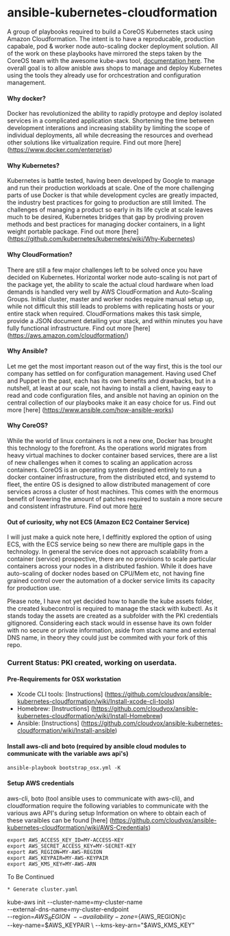 ansible-kubernetes-cloudformation
===
A group of playbooks required to build a CoreOS Kubernetes stack using Amazon Cloudformation. The intent is to have a reproducable, production capabale, pod & worker node auto-scaling docker deployment solution. All of the work on these playbooks have mirrored the steps taken by the CoreOS team with the awesome kube-aws tool, [documentation here](https://coreos.com/kubernetes/docs/latest/kubernetes-on-aws.html). The overall goal is to allow anisble aws shops to manage and deploy Kubernetes using the tools they already use for orchcestration and configuration management.

#### Why docker? 
Docker has revolutionized the ability to rapidly protoype and deploy isolated services in a complicated application stack. Shortening the time between development interations and increasing stability by limiting the scope of individual deployments, all while decreasing the resources and overhead other solutions like virtualization require. Find out more [here] (https://www.docker.com/enterprise)

#### Why Kubernetes?
Kubernetes is battle tested, having been developed by Google to manage and run their production workloads at scale. One of the more challenging parts of use Docker is that while development cycles are greatly impacted, the industry best practices for going to production are still limited. The challenges of managing a product so early in its life cycle at scale leaves much to be desired, Kubernetes bridges that gap by prodiving proven methods and best practices for managing docker containers, in a light weight portable package. Find out more [here] (https://github.com/kubernetes/kubernetes/wiki/Why-Kubernetes)

#### Why CloudFormation?
There are still a few major challenges left to be solved once you have decided on Kubernetes. Horizontal worker node auto-scaling is not part of the package yet, the ability to scale the actual cloud hardware when load demands is handled very well by AWS CloudFormation and Auto-Scaling Groups. Initial cluster, master and worker nodes require manual setup up, while not difficult this still leads to problems with replicating hosts or your entire stack when required. CloudFormations makes this task simple, provide a JSON document detailing your stack, and within minutes you have fully functional infrastructure. Find out more [here] (https://aws.amazon.com/cloudformation/)

#### Why Ansible?
Let me get the most important reason out of the way first, this is the tool our company has settled on for configuration management. Having used Chef and Puppet in the past, each has its own benefits and drawbacks, but in a nutshell, at least at our scale, not having to install a client, having easy to read and code configuration files, and ansible not having an opinion on the central collection of our playbooks make it an easy choice for us. Find out more [here] (https://www.ansible.com/how-ansible-works)

#### Why CoreOS?
While the world of linux containers is not a new one, Docker has brought this technology to the forefront. As the operations world migrates from heavy virtual machines to docker container based services, there are a list of new challenges when it comes to scaling an application across containers. CoreOS is an operating system designed entirely to run a docker container infrastructure, from the distributed etcd, and systemd to fleet, the entire OS is designed to allow distributed management of core services across a cluster of host machines. This comes with the enormous benefit of lowering the amount of patches required to sustain a more secure and consistent infrastruture. Find out more [here](https://coreos.com/using-coreos/)

#### Out of curiosity, why not ECS (Amazon EC2 Container Service)
I will just make a quick note here, I deffinitly explored the option of using ECS, with the ECS service being so new there are multiple gaps in the technology. In general the service does not approach scalability from a container (service) prospective, there are no provisions to scale particular containers across your nodes in a distributed fashion. While it does have auto-scaling of docker nodes based on CPU/Mem etc, not having fine grained control over the automation of a docker service limits its capacity for production use.

Please note, I have not yet decided how to handle the kube assets folder, the created kubecontrol is required to manage the stack with kubectl. As it stands today the assets are created as a subfolder with the PKI credentials gitignored. Considering each stack would in essense have its own folder with no secure or private information, aside from stack name and external DNS name, in theory they could just be commited with your fork of this repo.

### Current Status: PKI created, working on userdata.

#### Pre-Requirements for OSX workstation
* Xcode CLI tools: [Instructions] (https://github.com/cloudvox/ansible-kubernetes-cloudformation/wiki/Install-xcode-cli-tools)
* Homebrew: [Instructions] (https://github.com/cloudvox/ansible-kubernetes-cloudformation/wiki/Install-Homebrew)
* Ansible: [Instructions] (https://github.com/cloudvox/ansible-kubernetes-cloudformation/wiki/Install-ansible)


#### Install aws-cli and boto (required by ansible cloud modules to communicate with the variable aws api's)
```
ansible-playbook bootstrap_osx.yml -K
```

#### Setup AWS credentials
aws-cli, boto (tool ansible uses to communicate with aws-cli), and cloudformation require the following variables to communicate with the various aws API's during setup
Information on where to obtain each of these varaibles can be found [here] (https://github.com/cloudvox/ansible-kubernetes-cloudformation/wiki/AWS-Credentials)
```
export AWS_ACCESS_KEY_ID=MY-ACCESS-KEY
export AWS_SECRET_ACCESS_KEY=MY-SECRET-KEY
export AWS_REGION=MY-AWS-REGION
export AWS_KEYPAIR=MY-AWS-KEYPAIR
export AWS_KMS_KEY=MY-AWS-ARN
```

To Be Continued


```
* Generate cluster.yaml
```
kube-aws init --cluster-name=my-cluster-name \
--external-dns-name=my-cluster-endpoint \
--region=$AWS_REGION \
--availability-zone=${AWS_REGION}c \
--key-name=$AWS_KEYPAIR \
--kms-key-arn="$AWS_KMS_KEY"
```
